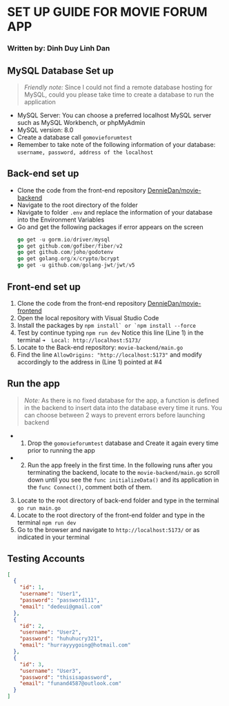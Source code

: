 # SET UP GUIDE FOR MOVIE FORUM APP

### Written by: Dinh Duy Linh Dan

## MySQL Database Set up

> _Friendly note:_ Since I could not find a remote database hosting for MySQL, could you please take time to create a database to run the application

- MySQL Server: You can choose a preferred localhost MySQL server such as MySQL Workbench, or phpMyAdmin
- MySQL version: 8.0
- Create a database call `gomovieforumtest`
- Remember to take note of the following information of your database: `username, password, address of the localhost`

## Back-end set up

- Clone the code from the front-end repository [DennieDan/movie-backend](https://github.com/DennieDan/movie-backend)
- Navigate to the root directory of the folder
- Navigate to folder `.env` and replace the information of your database into the Environment Variables
- Go and get the following packages if error appears on the screen
  ```go get -u gorm.io/gorm
  go get -u gorm.io/driver/mysql
  go get github.com/gofiber/fiber/v2
  go get github.com/joho/godotenv
  go get golang.org/x/crypto/bcrypt
  go get -u github.com/golang-jwt/jwt/v5
  ```

## Front-end set up

1.  Clone the code from the front-end repository [DennieDan/movie-frontend](https://github.com/DennieDan/movie-frontend)
2.  Open the local repository with Visual Studio Code
3.  Install the packages by
    `` npm install` or `npm install --force ``
4.  Test by continue typing `npm run dev`
    Notice this line (Line 1) in the terminal
    `➜  Local: http://localhost:5173/`
5.  Locate to the Back-end repository: `movie-backend/main.go`
6.  Find the line `AllowOrigins: "http://localhost:5173"` and modify accordingly to the address in (Line 1) pointed at #4

## Run the app

> _Note:_ As there is no fixed database for the app, a function is defined in the backend to insert data into the database every time it runs. You can choose between 2 ways to prevent errors before launching backend

- 1.  Drop the `gomovieforumtest` database and Create it again every time prior to running the app
- 2.  Run the app freely in the first time. In the following runs after you terminating the backend, locate to the `movie-backend/main.go` scroll down until you see the `func initializeData()` and its application in the `func Connect()`, comment both of them.

3.  Locate to the root directory of back-end folder and type in the terminal
    `go run main.go`
4.  Locate to the root directory of the front-end folder and type in the terminal
    `npm run dev`
5.  Go to the browser and navigate to `http://localhost:5173/` or as indicated in your terminal

## Testing Accounts

```json
[
  {
    "id": 1,
    "username": "User1",
    "password": "password111",
    "email": "dedeui@gmail.com"
  },
  {
    "id": 2,
    "username": "User2",
    "password": "huhuhucry321",
    "email": "hurrayyygoing@hotmail.com"
  },
  {
    "id": 3,
    "username": "User3",
    "password": "thisisapassword",
    "email": "funand4587@outlook.com"
  }
]
```
